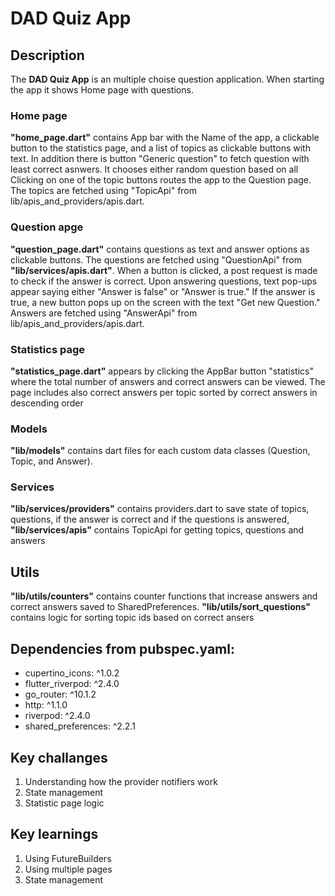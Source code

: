 # DAD Quiz App

## Description
The **DAD Quiz App** is an multiple choise question application. When starting the app it shows Home page with questions.

### Home page
**"home_page.dart"** contains App bar with the Name of the app, a clickable button to the statistics page, and a list of topics as clickable buttons with text. In addition there is button "Generic question" to fetch question with least correct asnwers. It chooses either random question based on all Clicking on one of the topic buttons routes the app to the Question page. The topics are fetched using "TopicApi" from lib/apis_and_providers/apis.dart.

### Question apge
**"question_page.dart"** contains questions as text and answer options as clickable buttons. The questions are fetched using "QuestionApi" from **"lib/services/apis.dart"**. When a button is clicked, a post request is made to check if the answer is correct. Upon answering questions, text pop-ups appear saying either "Answer is false" or "Answer is true." If the answer is true, a new button pops up on the screen with the text "Get new Question." Answers are fetched using "AnswerApi" from lib/apis_and_providers/apis.dart.

### Statistics page
**"statistics_page.dart"** appears by clicking the AppBar button "statistics" where the total number of answers and correct answers can be viewed. The page includes also correct answers per topic sorted by correct answers in descending order 

### Models
**"lib/models"** contains dart files for each custom data classes (Question, Topic, and Answer).

### Services
**"lib/services/providers"** contains providers.dart to save state of topics, questions, if the answer is correct and if the questions is answered, 
**"lib/services/apis"** contains TopicApi for getting topics, questions and answers

## Utils
**"lib/utils/counters"**  contains counter functions that increase answers and correct answers saved to SharedPreferences.
**"lib/utils/sort_questions"**  contains logic for sorting topic ids based on correct ansers


## Dependencies from pubspec.yaml:
* cupertino_icons: ^1.0.2
* flutter_riverpod: ^2.4.0
* go_router: ^10.1.2
* http: ^1.1.0
* riverpod: ^2.4.0
* shared_preferences: ^2.2.1


## Key challanges
1. Understanding how the provider notifiers work
2. State management
3. Statistic page logic

## Key learnings
1. Using FutureBuilders
2. Using multiple pages
3. State management